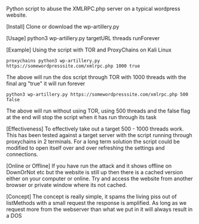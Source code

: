 Python script to abuse the XMLRPC.php server on a typical wordpress website.

[Install]
Clone or download the wp-artillery.py

[Usage]
python3 wp-artillery.py targetURL threads runForever

[Example]
Using the script with TOR and ProxyChains on Kali Linux
```
proxychains python3 wp-artillery.py https://somewordpresssite.com/xmlrpc.php 1000 true
```
The above will run the dos script through TOR with 1000 threads with the final arg "true" it will run forever

```
python3 wp-artillery.py https://somewordpresssite.com/xmlrpc.php 500 false
```
The above will run without using TOR, using 500 threads and the false flag at the end will stop the script when it has run through its task


[Effectiveness]
To effectively take out a target 500 - 1000 threads work. This has been tested against a target server with the script running through proxychains in 2 terminals. 
For a long term solution the script could be modified to open itself over and over refreshing the settings and connections.


[Online or Offline]
If you have run the attack and it shows offline on DownOrNot etc but the website is still up then there is a cached version either on your computer or online.
Try and access the website from another browser or private window where its not cached.

[Concept]
The concept is really simple, it spams the living piss out of listMethods with a small request the response is amplified. As long as we request more from the webserver
than what we put in it will always result in a DOS
